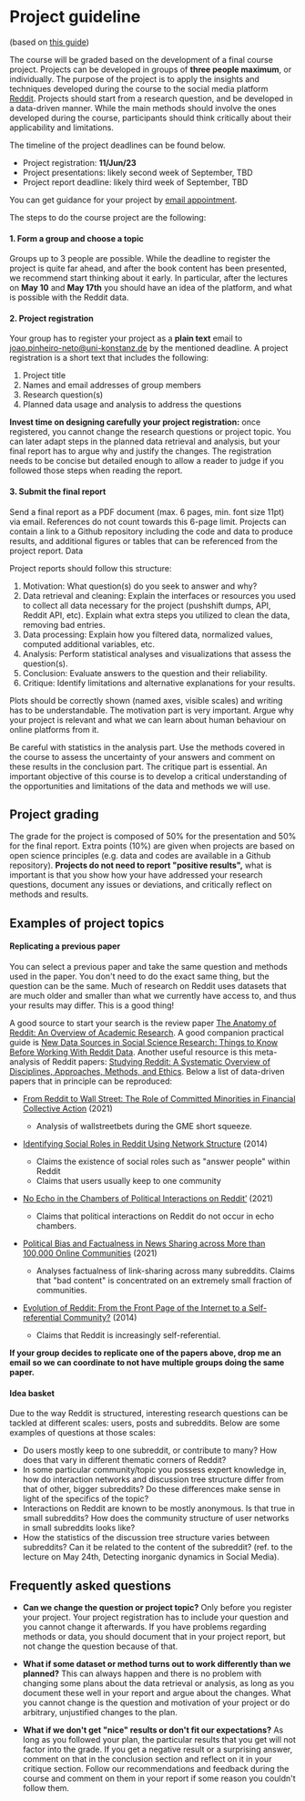 # Project guideline

(based on [this guide](https://github.com/dgarcia-eu/FoundationsOfCSS-TUGraz/blob/master/Projects_Guidance/ProjectsGuide.md))

The course will be graded based on the development of a final course project. Projects can be developed in groups of **three people maximum**, or individually. The purpose of the project is to apply the insights and techniques developed during the course to the social media platform [Reddit](http://www.reddit.com). Projects should start from a research question, and be developed in a data-driven manner. While the main methods should involve the ones developed during the course, participants should think critically about their applicability and limitations. 

The timeline of the project deadlines can be found below. 

- Project registration: **11/Jun/23**
- Project presentations: likely second week of September, TBD
- Project report deadline: likely third week of September, TBD

You can get guidance for your project by [email appointment](mailto:joao.pinheiro-neto@uni-konstanz.de). 

The steps to do the course project are the following:

#### 1. Form a group and choose a topic
Groups up to 3 people are possible. While the deadline to register the project is quite far ahead, and after the book content has been presented, we recommend start thinking about it early. In particular, after the lectures on **May 10** and **May 17th** you should have an idea of the platform, and what is possible with the Reddit data.

#### 2. Project registration
Your group has to register your project as a **plain text** email to [joao.pinheiro-neto@uni-konstanz.de](mailto:joao.pinheiro-neto@uni-konstanz.de) by the mentioned deadline. A project registration is a short text that includes the following:

1) Project title
2) Names and email addresses of group members
3) Research question(s)
4) Planned data usage and analysis to address the questions

**Invest time on designing carefully your project registration:** once registered, you cannot change the research questions or project topic. You can later adapt steps in the planned data retrieval and analysis, but your final report has to argue why and justify the changes. The registration needs to be concise but detailed enough to allow a reader to judge if you followed those steps when reading the report.

#### 3. Submit the final report

Send a final report as a PDF document (max. 6 pages, min. font size 11pt) via email.
References do not count towards this 6-page limit. Projects can contain a link to a Github repository including the code and data to produce results, and additional figures or tables that can be referenced from the project report. Data 

Project reports should follow this structure:

1. Motivation: What question(s) do you seek to answer and why?
2. Data retrieval and cleaning: Explain the interfaces or resources you used to collect all data necessary for the project (pushshift dumps, API, Reddit API, etc). Explain what extra steps you utilized to clean the data, removing bad entries.
3. Data processing: Explain how you filtered data, normalized values, computed additional variables, etc.
4. Analysis: Perform statistical analyses and visualizations that assess the question(s).
5. Conclusion: Evaluate answers to the question and their reliability.
6. Critique: Identify limitations and alternative explanations for your results.

Plots should be correctly shown (named axes, visible scales) and writing has to be understandable. The motivation part is very important. Argue why your project is relevant and what we can learn about human behaviour on online platforms from it.

Be careful with statistics in the analysis part. Use the methods covered in the course to assess the uncertainty of your answers and comment on these results in the conclusion part. The critique part is essential. An important objective of this course is to develop a critical understanding of the opportunities and limitations of the data and methods we will use.

## Project grading

The grade for the project is composed of 50% for the presentation and 50% for the final report. Extra points (10%) are given when projects are based on open science principles (e.g. data and codes are available in a Github repository). **Projects do not need to report "positive results",** what is important is that you show how your have addressed your research questions, document any issues or deviations, and critically reflect on methods and results. 

## Examples of project topics

#### Replicating a previous paper

You can select a previous paper and take the same question and methods used in the paper. You don't need to do the exact same thing, but the question can be the same. Much of research on Reddit uses datasets that are much older and smaller than what we currently have access to, and thus your results may differ. This is a good thing!

A good source to start your search is the review paper [The Anatomy of Reddit: An Overview of Academic Research](https://arxiv.org/abs/1810.10881). A good companion practical guide is [New Data Sources in Social Science Research: Things to Know Before Working With Reddit Data](https://journals.sagepub.com/doi/abs/10.1177/0894439319893305). Another useful resource is this meta-analysis of Reddit papers: [Studying Reddit: A Systematic Overview of Disciplines, Approaches, Methods, and Ethics](https://doi.org/10.1177/20563051211019004). Below a list of data-driven papers that in principle can be reproduced:

- [From Reddit to Wall Street: The Role of Committed Minorities in Financial Collective Action](http:/arxiv.org/abs/2107.07361) (2021)
	- Analysis of wallstreetbets during the GME short squeeze.

- [Identifying Social Roles in Reddit Using Network Structure](https://doi.org/10.1145/2567948.2579231) (2014)
	- Claims the existence of social roles such as "answer people" within Reddit
	- Claims that users usually keep to one community

- [No Echo in the Chambers of Political Interactions on Reddit’](https://doi.org/10.1038/s41598-021-81531-x) (2021)
	- Claims that political interactions on Reddit do not occur in echo chambers.

- [Political Bias and Factualness in News Sharing across More than 100,000 Online Communities](https://arxiv.org/abs/2102.08537) (2021)
	- Analyses factualness of link-sharing across many subreddits. Claims that "bad content" is concentrated on an extremely small fraction of communities.

- [Evolution of Reddit: From the Front Page of the Internet to a Self-referential Community?](https://arxiv.org/abs/1402.1386) (2014)
	- Claims that Reddit is increasingly self-referential.

**If your group decides to replicate one of the papers above, drop me an email so we can coordinate to not have multiple groups doing the same paper.**

#### Idea basket

Due to the way Reddit is structured, interesting research questions can be tackled at different scales: users, posts and subreddits. Below are some examples of questions at those scales:
- Do users mostly keep to one subreddit, or contribute to many? How does that vary in different thematic corners of Reddit?
- In some particular community/topic you possess expert knowledge in, how do interaction networks and discussion tree structure differ from that of other, bigger subreddits? Do these differences make sense in light of the specifics of the topic?
- Interactions on Reddit are known to be mostly anonymous. Is that true in small subreddits? How does the community structure of user networks in small subreddits looks like? 
- How the statistics of the discussion tree structure varies between subreddits? Can it be related to the content of the subreddit? (ref. to the lecture on May 24th, Detecting inorganic dynamics in Social Media). 


## Frequently asked questions

- **Can we change the question or project topic?**
Only before you register your project. Your project registration has to include your question and you cannot change it afterwards. If you have problems regarding methods or data, you should document that in your project report, but not change the question because of that.

- **What if some dataset or method turns out to work differently than we planned?**
This can always happen and there is no problem with changing some plans about the data retrieval or analysis, as long as you document these well in your report and argue about the changes. What you cannot change is the question and motivation of your project or do arbitrary, unjustified changes to the plan.

- **What if we don't get "nice" results or don't fit our expectations?**
As long as you followed your plan, the particular results that you get will not factor into the grade. If you get a negative result or a surprising answer, comment on that in the conclusion section and reflect on it in your critique section. Follow our recommendations and feedback during the course and comment on them in your report if some reason you couldn't follow them.